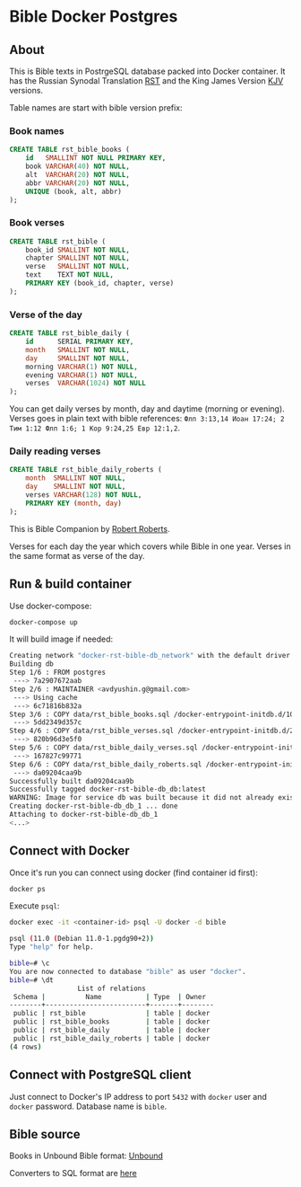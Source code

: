 # Bible Docker Postgres
## About

This is Bible texts in PostrgeSQL database packed into Docker container.
It has the Russian Synodal Translation [RST](https://en.wikipedia.org/wiki/Russian_Synodal_Bible) and
the King James Version [KJV](https://en.wikipedia.org/wiki/King_James_Version) versions.

Table names are start with bible version prefix:

### Book names

```sql
CREATE TABLE rst_bible_books (
    id   SMALLINT NOT NULL PRIMARY KEY,
    book VARCHAR(40) NOT NULL,
    alt  VARCHAR(20) NOT NULL,
    abbr VARCHAR(20) NOT NULL,
    UNIQUE (book, alt, abbr)
);
```

### Book verses

```sql
CREATE TABLE rst_bible (
    book_id SMALLINT NOT NULL,
    chapter SMALLINT NOT NULL,
    verse   SMALLINT NOT NULL,
    text    TEXT NOT NULL,
    PRIMARY KEY (book_id, chapter, verse)
);
```

### Verse of the day

```sql
CREATE TABLE rst_bible_daily (
    id      SERIAL PRIMARY KEY,
    month   SMALLINT NOT NULL,
    day     SMALLINT NOT NULL,
    morning VARCHAR(1) NOT NULL,
    evening VARCHAR(1) NOT NULL,
    verses  VARCHAR(1024) NOT NULL
);
```

You can get daily verses by month, day and daytime (morning or evening).
Verses goes in plain text with bible references: `Флп 3:13,14 Иоан 17:24; 2 Тим 1:12 Флп 1:6; 1 Кор 9:24,25 Евр 12:1,2`.

### Daily reading verses

```sql
CREATE TABLE rst_bible_daily_roberts (
    month  SMALLINT NOT NULL,
    day    SMALLINT NOT NULL,
    verses VARCHAR(128) NOT NULL,
    PRIMARY KEY (month, day)
);
```

This is Bible Companion by [Robert Roberts](https://en.wikipedia.org/wiki/Robert_Roberts_(Christadelphian)).

Verses for each day the year which covers while Bible in one year.
Verses in the same format as verse of the day.

## Run & build container

Use docker-compose:

```sh
docker-compose up
```

It will build image if needed:

```sh
Creating network "docker-rst-bible-db_network" with the default driver
Building db
Step 1/6 : FROM postgres
 ---> 7a2907672aab
Step 2/6 : MAINTAINER <avdyushin.g@gmail.com>
 ---> Using cache
 ---> 6c71816b832a
Step 3/6 : COPY data/rst_bible_books.sql /docker-entrypoint-initdb.d/10-rst-bible-books.sql
 ---> 5dd2349d357c
Step 4/6 : COPY data/rst_bible_verses.sql /docker-entrypoint-initdb.d/20-rst-bible-verses.sql
 ---> 820b96d3e5f0
Step 5/6 : COPY data/rst_bible_daily_verses.sql /docker-entrypoint-initdb.d/30-rst-bible-daily-verses.sql
 ---> 167827c99771
Step 6/6 : COPY data/rst_bible_daily_roberts.sql /docker-entrypoint-initdb.d/40-rst-bible-daily-reading.sql
 ---> da09204caa9b
Successfully built da09204caa9b
Successfully tagged docker-rst-bible-db_db:latest
WARNING: Image for service db was built because it did not already exist. To rebuild this image you must use `docker-compose build` or `docker-compose up --build`.
Creating docker-rst-bible-db_db_1 ... done
Attaching to docker-rst-bible-db_db_1
<...>
```

## Connect with Docker

Once it's run you can connect using docker (find container id first):

```sh
docker ps
```

Execute `psql`:

```sh
docker exec -it <container-id> psql -U docker -d bible
```

```sh
psql (11.0 (Debian 11.0-1.pgdg90+2))
Type "help" for help.

bible=# \c
You are now connected to database "bible" as user "docker".
bible=# \dt
                 List of relations
 Schema |          Name           | Type  | Owner
--------+-------------------------+-------+--------
 public | rst_bible               | table | docker
 public | rst_bible_books         | table | docker
 public | rst_bible_daily         | table | docker
 public | rst_bible_daily_roberts | table | docker
(4 rows)
```

## Connect with PostgreSQL client

Just connect to Docker's IP address to port `5432` with `docker` user and `docker` password.
Database name is `bible`.

## Bible source

Books in Unbound Bible format: [Unbound](http://unbound.biola.edu/index.cfm?method=downloads.showDownloadMain)

Converters to SQL format are [here](https://gist.github.com/avdyushin/0555221cb4703ca5ba4f55038d253964)


